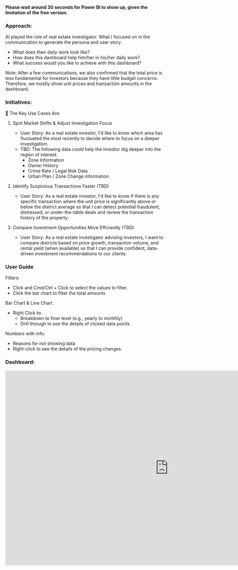 #### Please wait around 30 seconds for Power BI to show up, given the limitation of the free version.
### Approach: 

 AI played the role of real estate investigator. What I focused on in the communication to generate the persona and user story:

+ What does their daily work look like?
+ How does this dashboard help him/her in his/her daily work?
+ What success would you like to achieve with this dashboard?

Note: After a few communications, we also confirmed that the total price is less fundamental for investors because they have little budget concerns. Therefore, we mostly show unit prices and transaction amounts in the dashboard.

### Initiatives:
📌 The Key Use Cases Are:
1. Spot Market Shifts & Adjust Investigation Focus 
	+ User Story: As a real estate investor, I'd like to know which area has fluctuated the most recently to decide where to focus on a deeper investigation.
	+ TBD: The following data could help the investor dig deeper into the region of interest.
		+ Zone Information
		+ Owner History
		+ Crime Rate / Legal Risk Data
		+ Urban Plan / Zone Change information

2. Identify Suspicious Transactions Faster (TBD)
	+ User Story: As a real estate investor, I'd like to know if there is any specific transaction where the unit price is significantly above or below the district average so that I can detect potential fraudulent, distressed, or under-the-table deals and review the transaction history of the property.
	
3. Compare Investment Opportunities More Efficiently (TBD)
	+ User Story: As a real estate investigator advising investors, I want to compare districts based on price growth, transaction volume, and rental yield (when available) so that I can provide confident, data-driven investment recommendations to our clients.

### User Guide

Filters:
+ Click and Cmd/Ctrl + Click to select the values to filter.
+ Click the bar chart to filter the total amounts

Bar Chart & Line Chart.
+ Right Click to:
	+ Breakdown to finer level (e.g., yearly to monthly)
	+ Drill through to see the details of clicked data points.

Numbers with info:
+ Reasons for not showing data
+ Right-click to see the details of the pricing changes.

### Dashboard:

<iframe title="tw-real-estate" width="1024" height="612" src="https://app.powerbi.com/view?r=eyJrIjoiNjQ0YTBhZjItMzVlZS00YWFjLWE2NjEtZjg4NjRhMWIzOWMzIiwidCI6IjZmYjlhOTQzLWZhZDgtNGE3ZC04MWEyLTIyY2FkNmJiYWYyOSIsImMiOjEwfQ%3D%3D" frameborder="0" allowFullScreen="true"></iframe>

